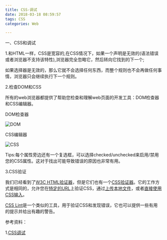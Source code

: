 ```yaml
---
title: CSS-调试
date: 2018-03-18 08:59:57
tags: CSS
categories: Web

---
```


一、CSS和调试

1.和HTML一样，CSS是宽容的,在CSS情况下，如果一个声明是无效的(语法错误或者浏览器不支持该特性),浏览器完全忽略它，然后转向它找到的下一个;

如果选择器是无效的，那么它就不会选择任何东西，而整个规则也不会再做任何事情，浏览器只会继续执行下一个规则。


2.检查DOM和CSS

所有的web浏览器都提供了帮助您检查和理解web页面的开发工具：DOM检查器和CSS编辑器。

DOM检查器

![DOM](DOM.png)

CSS编辑器

![CSS](CSS.png)

Tips:每个属性旁边还有一个复选框，可以选择checked/unchecked来启用/禁用您的CSS属性。这对于找出可能导致错误的原因也非常有用。


3.CSS验证

我们已经看到了[W3C HTML验证器](https://validator.w3.org/)，但是它们也有一个[CSS验证器](http://jigsaw.w3.org/css-validator/)。它的工作方式是相同的，允许您在[特定的URL](http://jigsaw.w3.org/css-validator/#validate_by_uri)上验证CSS，通过[上传本地文件](http://jigsaw.w3.org/css-validator/#validate_by_upload)，或者[直接使用CSS输入](http://jigsaw.w3.org/css-validator/#validate_by_input)。

[CSS Lint](http://csslint.net/)是一个类似的工具，用于验证CSS和发现错误，它也可以提供一些有用的提示并给出有趣的警告。


参考资料：

1.[CSS调试](https://developer.mozilla.org/zh-CN/docs/Learn/CSS/Introduction_to_CSS/Debugging_CSS)